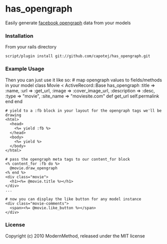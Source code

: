# has_opengraph
Easily generate [facebook opengraph](http://developers.facebook.com/docs/opengraph) data from your models

### Installation
From your rails directory

    script/plugin install git://github.com/capotej/has_opengraph.git

### Example Usage
Then you can just use it like so:
    # map opengraph values to fields/methods in your model
    class Movie < ActiveRecord::Base
      has_opengraph :title => :name,
                    :url => :get_url,
                    :image => :cover_image_url,
                    :description => :desc,
                    :type => "movie",
                    :site_name => "moviesite.com"
      def get_url
        self.permalink
      end
    end

    # yield to a :fb block in your layout for the opengraph tags we'll be drawing
    <html>
      <head>
        <%= yield :fb %>
      </head>
      <body>
        <%= yield %>
      </body>
    </html>    

    # pass the opengraph meta tags to our content_for block
    <% content_for :fb do %>
      @movie.draw_opengraph
    <% end %>
    <div class="movie">
      <h1><%= @movie.title %></h1>
    </div>
    ...

    # now you can display the like button for any model instance 
    <div class="movie-comments">
      <span><%= @movie.like_button %></span>
    </div>

### License

Copyright (c) 2010 ModernMethod, released under the MIT license
